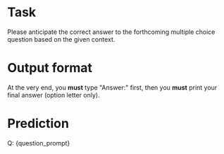 # Task
Please anticipate the correct answer to the forthcoming multiple choice question based on the given context.

# Output format
At the very end, you **must** type "Answer:" first, then you **must** print your final answer (option letter only).

# Prediction
Q: {question_prompt}